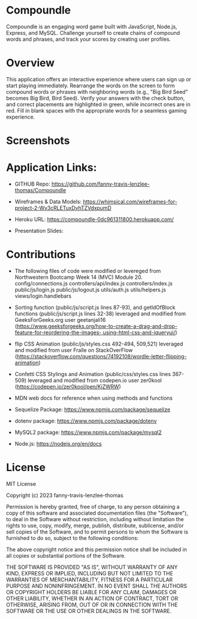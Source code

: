 # Compoundle

Compoundle is an engaging word game built with JavaScript, Node.js, Express, and MySQL. Challenge yourself to create chains of compound words and phrases, and track your scores by creating user profiles.

# Overview

This application offers an interactive experience where users can sign up or start playing immediately. Rearrange the words on the screen to form compound words or phrases with neighboring words (e.g., "Big Bird Seed" becomes Big Bird, Bird Seed). Verify your answers with the check button, and correct placements are highlighted in green, while incorrect ones are in red. Fill in blank spaces with the appropriate words for a seamless gaming experience.

# Screenshots

# Application Links:

- GITHUB Repo: https://github.com/fanny-travis-lenzlee-thomas/Compoundle

- Wireframes & Data Models: https://whimsical.com/wireframes-for-project-2-Wv3cRLETuxDvhTZVdxpumD

- Heroku URL: https://compoundle-0dc961311800.herokuapp.com/

- Presentation Slides: 

# Contributions

- The following files of code were modified or levereged from Northwestern Bootcamp Week 14 (MVC) Module 20.
  config/connections.js
  controllers/api/index.js
  controllers/index.js
  public/js/login.js
  public/js/logout.js
  utils/auth.js
  utils/helpers.js
  views/login.handlebars

- Sorting function (public/js/script.js lines 87-93), and getIdOfBlock functions (public/js/script.js lines 32-38) leveraged and modified from GeeksForGeeks.org user geetanjali16 (https://www.geeksforgeeks.org/how-to-create-a-drag-and-drop-feature-for-reordering-the-images-,using-html-css-and-jqueryui/)

- flip CSS Animation (public/js/styles.css 492-494, 509,521) leveraged and modified from user Fralle on StackOverFlow (https://stackoverflow.com/questions/74192108/wordle-letter-flipping-animation)

- Confetti CSS Stylings and Animation (public/css/styles.css lines 367-509) leveraged and modified from codepen.io user zer0kool (https://codepen.io/zer0kool/pen/KjZWRW)

- MDN web docs for reference when using methods and functions

- Sequelize Package: https://www.npmjs.com/package/sequelize

- dotenv package: https://www.npmjs.com/package/dotenv

- MySQL2 package: https://www.npmjs.com/package/mysql2

- Node.js: https://nodejs.org/en/docs

# License

MIT License

Copyright (c) 2023 fanny-travis-lenzlee-thomas

Permission is hereby granted, free of charge, to any person obtaining a copy
of this software and associated documentation files (the "Software"), to deal
in the Software without restriction, including without limitation the rights
to use, copy, modify, merge, publish, distribute, sublicense, and/or sell
copies of the Software, and to permit persons to whom the Software is
furnished to do so, subject to the following conditions:

The above copyright notice and this permission notice shall be included in all
copies or substantial portions of the Software.

THE SOFTWARE IS PROVIDED "AS IS", WITHOUT WARRANTY OF ANY KIND, EXPRESS OR
IMPLIED, INCLUDING BUT NOT LIMITED TO THE WARRANTIES OF MERCHANTABILITY,
FITNESS FOR A PARTICULAR PURPOSE AND NONINFRINGEMENT. IN NO EVENT SHALL THE
AUTHORS OR COPYRIGHT HOLDERS BE LIABLE FOR ANY CLAIM, DAMAGES OR OTHER
LIABILITY, WHETHER IN AN ACTION OF CONTRACT, TORT OR OTHERWISE, ARISING FROM,
OUT OF OR IN CONNECTION WITH THE SOFTWARE OR THE USE OR OTHER DEALINGS IN THE
SOFTWARE.

